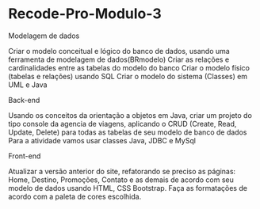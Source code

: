 # Recode-Pro-Modulo-3

Modelagem de dados

Criar o modelo conceitual e lógico do banco de dados, usando uma ferramenta de modelagem de dados(BRmodelo) 
Criar as relações e cardinalidades entre as tabelas do modelo do banco Criar o modelo físico (tabelas e relações) 
usando SQL Criar o modelo do sistema (Classes) em UML e Java

Back-end

Usando os conceitos da orientação a objetos em Java, criar um projeto do tipo console da agencia de viagens, 
aplicando o CRUD (Create, Read, Update, Delete) para todas as tabelas de seu modelo de banco de dados Para a atividade vamos usar classes Java, JDBC e MySql

Front-end

Atualizar a versão anterior do site, refatorando se preciso as páginas: Home, Destino, Promoções, Contato 
e as demais de acordo com seu modelo de dados usando HTML, CSS Bootstrap. Faça as formatações de acordo com a paleta de cores escolhida.
